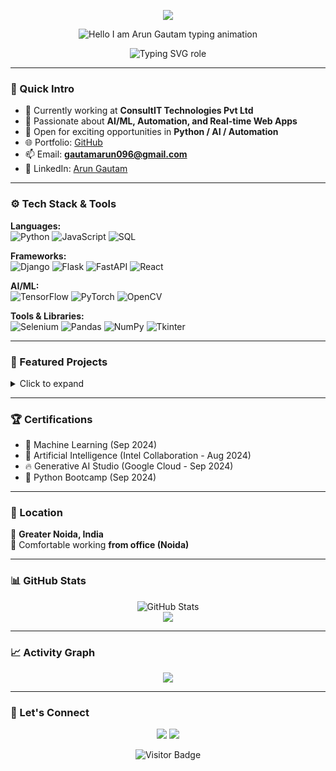 <!-- Profile Header with Banner -->
<p align="center">
  <img src="https://capsule-render.vercel.app/api?type=waving&color=add8e6&height=200&section=header&text=%20Arun%20Gautam&fontSize=40&fontColor=000000" />
</p>

<!-- Name Heading with pseudo-hover-like glowing animation via SVG -->
<!-- Name Heading with light teal text -->
<p align="center">
  <img src="https://readme-typing-svg.demolab.com?font=Fira+Code&duration=3000&pause=1000&color=20B2AA&center=true&vCenter=true&repeat=false&width=435&lines=Hi+%F0%9F%91%8B%2C+I'm+Arun+Gautam" alt="Hello I am Arun Gautam typing animation" />
</p>

<!-- Role / Tagline Animated in light teal -->
<p align="center">
  <img src="https://readme-typing-svg.demolab.com?font=Fira+Code&size=22&pause=1000&color=20B2AA&center=true&vCenter=true&width=1000&lines=Python+Full+Stack+Developer+%7C+AI%2FML+Enthusiast+%7C+Automation+%26+Web+Developer" alt="Typing SVG role" />
</p>



---

### 📌 Quick Intro

- 🔭 Currently working at **ConsultIT Technologies Pvt Ltd**
- 🚀 Passionate about **AI/ML, Automation, and Real-time Web Apps**
- 💼 Open for exciting opportunities in **Python / AI / Automation**
- 🌐 Portfolio: [GitHub](https://github.com/arun20032000)
- 📫 Email: **gautamarun096@gmail.com**
- 🔗 LinkedIn: [Arun Gautam](https://www.linkedin.com/in/arun-gautam-87205218b/)

---

### ⚙️ Tech Stack & Tools

**Languages:**  
![Python](https://img.shields.io/badge/-Python-3776AB?style=for-the-badge&logo=python&logoColor=white)
![JavaScript](https://img.shields.io/badge/-JavaScript-F7DF1E?style=for-the-badge&logo=javascript&logoColor=black)
![SQL](https://img.shields.io/badge/-SQL-4479A1?style=for-the-badge&logo=mysql&logoColor=white)

**Frameworks:**  
![Django](https://img.shields.io/badge/-Django-092E20?style=for-the-badge&logo=django&logoColor=white)
![Flask](https://img.shields.io/badge/-Flask-000000?style=for-the-badge&logo=flask&logoColor=white)
![FastAPI](https://img.shields.io/badge/-FastAPI-009688?style=for-the-badge&logo=fastapi&logoColor=white)
![React](https://img.shields.io/badge/-React-20232A?style=for-the-badge&logo=react&logoColor=61DAFB)

**AI/ML:**  
![TensorFlow](https://img.shields.io/badge/-TensorFlow-FF6F00?style=for-the-badge&logo=tensorflow&logoColor=white)
![PyTorch](https://img.shields.io/badge/-PyTorch-EE4C2C?style=for-the-badge&logo=pytorch&logoColor=white)
![OpenCV](https://img.shields.io/badge/-OpenCV-5C3EE8?style=for-the-badge&logo=opencv&logoColor=white)

**Tools & Libraries:**  
![Selenium](https://img.shields.io/badge/-Selenium-43B02A?style=for-the-badge&logo=selenium&logoColor=white)
![Pandas](https://img.shields.io/badge/-Pandas-150458?style=for-the-badge&logo=pandas&logoColor=white)
![NumPy](https://img.shields.io/badge/-NumPy-013243?style=for-the-badge&logo=numpy&logoColor=white)
![Tkinter](https://img.shields.io/badge/-Tkinter-FFA500?style=for-the-badge)

---

### 📂 Featured Projects

<details>
<summary>Click to expand</summary>

- 🔁 **Automated Email Report Scheduler** — Python, Selenium, Tkinter GUI  
- 😷 **Custom Face Detection (YOLOv11)** — Trained on custom dataset  
- 🕵️‍♂️ **Web Automation for Data Extraction** — 50+ logins automated  
- 🪖 **Real-Time Helmet Detection** — Safety AI using YOLOv11  
- 🔍 **License Plate Detection System** — Real-time object detection  
- 🧑‍💼 **HR Management System** — Django, MySQL backend  
- 🏨 **Hotel Bill Management** — Automated invoicing and tracking  
- 🖱 **Virtual Mouse** — Gesture-based mouse simulation for accessibility  

</details>

---

### 🏆 Certifications

- 🧠 Machine Learning (Sep 2024)  
- 🤖 Artificial Intelligence (Intel Collaboration - Aug 2024)  
- 🔥 Generative AI Studio (Google Cloud - Sep 2024)  
- 🐍 Python Bootcamp (Sep 2024)

---

### 📍 Location

📌 **Greater Noida, India**  
🏢 Comfortable working **from office (Noida)**

---

### 📊 GitHub Stats

<p align="center">
  <img src="https://github-readme-stats.vercel.app/api?username=arun20032000&show_icons=true&theme=react" alt="GitHub Stats" />
  <br/>
  <img src="https://github-readme-stats.vercel.app/api/top-langs/?username=arun20032000&layout=compact&theme=react" />
</p>

---

### 📈 Activity Graph

<p align="center">
  <img src="https://github-readme-activity-graph.cyclic.app/graph?username=arun20032000&bg_color=0d1117&color=00ffcc&line=00ffcc&point=ffffff&area=true&hide_border=true" />
</p>

---

### 💬 Let's Connect

<p align="center">
  <a href="mailto:gautamarun096@gmail.com"><img src="https://img.shields.io/badge/Gmail-D14836?style=for-the-badge&logo=gmail&logoColor=white"/></a>
  <a href="https://www.linkedin.com/in/arun-gautam-87205218b/"><img src="https://img.shields.io/badge/LinkedIn-blue?style=for-the-badge&logo=linkedin&logoColor=white"/></a>
</p>

<p align="center">
  <img src="https://visitor-badge.laobi.icu/badge?page_id=arun20032000" alt="Visitor Badge" />
</p>
